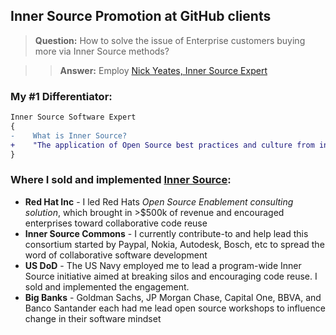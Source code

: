 ## Inner Source Promotion at GitHub clients
> **Question:** How to solve the issue of Enterprise customers buying more via Inner Source methods?

>> **Answer:** Employ [Nick Yeates, Inner Source Expert](https://linkedin.com/in/nickyeates)

### My #1 Differentiator:
```diff
Inner Source Software Expert
{
-    What is Inner Source?
+    "The application of Open Source best practices and culture from inside a company's firewall."
}
```

### Where I sold and implemented [Inner Source](http://innersourcecommons.org):
* **Red Hat Inc** - I led Red Hats _Open Source Enablement consulting solution_, which brought in >$500k of revenue and encouraged enterprises toward collaborative code reuse
* **Inner Source Commons** - I currently contribute-to and help lead this consortium started by Paypal, Nokia, Autodesk, Bosch, etc to spread the word of collaborative software development
* **US DoD** - The US Navy employed me to lead a program-wide Inner Source initiative aimed at breaking silos and encouraging code reuse. I sold and implemented the engagement.
* **Big Banks** - Goldman Sachs, JP Morgan Chase, Capital One, BBVA, and Banco Santander each had me lead open source workshops to influence change in their software mindset
